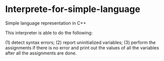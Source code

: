 # Interprete-for-simple-language
Simple language representation in C++

This interpreter is able to do the following:

(1) detect syntax errors; 
(2) report uninitialized variables; 
(3) perform the assignments if there is no error and print out the values of all the variables after all the assignments are done.